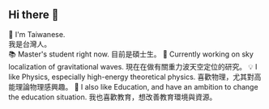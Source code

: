 ## Hi there 👋

🧋 I'm Taiwanese.\
    我是台灣人。\
📚 Master's student right now.
    目前是碩士生。
🔭 Currently working on sky localization of gravitational waves.
    現在在做有關重力波天空定位的研究。
💡 I like Physics, especially high-energy theoretical physics.
    喜歡物理，尤其對高能理論物理感興趣。
💖 I also like Education, and have an ambition to change the education situation.
    我也喜歡教育，想改善教育環境與資源。

<!--
**JhengMin/JhengMin** is a ✨ _special_ ✨ repository because its `README.md` (this file) appears on your GitHub profile.

Here are some ideas to get you started:
- 🔭 I’m currently working on ...
- 🌱 I’m currently learning ...
- 👯 I’m looking to collaborate on ...
- 🤔 I’m looking for help with ...
- 💬 Ask me about ...
- 📫 How to reach me: ...
- 😄 Pronouns: ...
- ⚡ Fun fact: ...
-->
